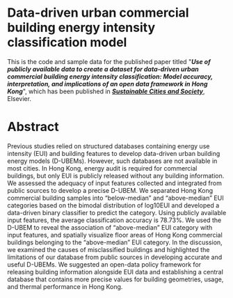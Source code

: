 # Data-driven urban commercial building energy intensity classification model
This is the code and sample data for the published paper titled "**_Use of publicly available data to create a dataset for data-driven urban commercial building energy intensity classification: Model accuracy, interpretation, and implications of an open data framework in Hong Kong_**", which has been published in **_[Sustainable Cities and Society](https://www.sciencedirect.com/science/article/pii/S221067072300673X)_**, Elsevier.

# Abstract
Previous studies relied on structured databases containing energy use intensity (EUI) and building features to develop data-driven urban building energy models (D-UBEMs). However, such databases are not available in most cities. In Hong Kong, energy audit is required for commercial buildings, but only EUI is publicly released without any building information. We assessed the adequacy of input features collected and integrated from public sources to develop a precise D-UBEM. We separated Hong Kong commercial building samples into “below-median” and “above-median” EUI categories based on the bimodal distribution of log10EUI and developed a data-driven binary classifier to predict the category. Using publicly available input features, the average classification accuracy is 78.73%. We used the D-UBEM to reveal the association of “above-median” EUI category with input features, and spatially visualize floor areas of Hong Kong commercial buildings belonging to the “above-median” EUI category. In the discussion, we examined the causes of misclassified buildings and highlighted the limitations of our database from public sources in developing accurate and useful D-UBEMs. We suggested an open-data policy framework for releasing building information alongside EUI data and establishing a central database that contains more precise values for building geometries, usage, and thermal performance in Hong Kong.
